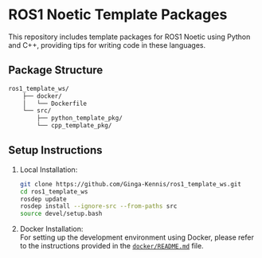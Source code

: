 # ROS1 Noetic Template Packages

This repository includes template packages for ROS1 Noetic using Python and C++, providing tips for writing code in these languages.

## Package Structure
```bash
ros1_template_ws/
    ├── docker/
    │   └── Dockerfile
    └── src/
        ├── python_template_pkg/
        └── cpp_template_pkg/
```
## Setup Instructions

1. Local Installation:
    ```bash
    git clone https://github.com/Ginga-Kennis/ros1_template_ws.git
    cd ros1_template_ws
    rosdep update
    rosdep install --ignore-src --from-paths src
    source devel/setup.bash
    ```

2. Docker Installation:  
    For setting up the development environment using Docker, please refer to the instructions provided in the [`docker/README.md`](docker/README.md) file.

